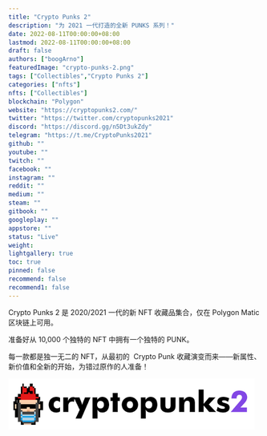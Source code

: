 ```yaml
---
title: "Crypto Punks 2"
description: "为 2021 一代打造的全新 PUNKS 系列！"
date: 2022-08-11T00:00:00+08:00
lastmod: 2022-08-11T00:00:00+08:00
draft: false
authors: ["boogArno"]
featuredImage: "crypto-punks-2.png"
tags: ["Collectibles","Crypto Punks 2"]
categories: ["nfts"]
nfts: ["Collectibles"]
blockchain: "Polygon"
website: "https://cryptopunks2.com/"
twitter: "https://twitter.com/cryptopunks2021"
discord: "https://discord.gg/n5Dt3ukZdy"
telegram: "https://t.me/CryptoPunks2021"
github: ""
youtube: ""
twitch: ""
facebook: ""
instagram: ""
reddit: ""
medium: ""
steam: ""
gitbook: ""
googleplay: ""
appstore: ""
status: "Live"
weight: 
lightgallery: true
toc: true
pinned: false
recommend: false
recommend1: false
---
```

<p>Crypto Punks 2 是 2020/2021 一代的新 NFT 收藏品集合，仅在 Polygon Matic 区块链上可用。</p>
<p>准备好从 10,000 个独特的 NFT 中拥有一个独特的 PUNK。</p>
<p>每一款都是独一无二的 NFT，从最初的 &nbsp;Crypto Punk 收藏演变而来——新属性、新价值和全新的开始，为错过原作的人准备！</p>

![download](download.png)
